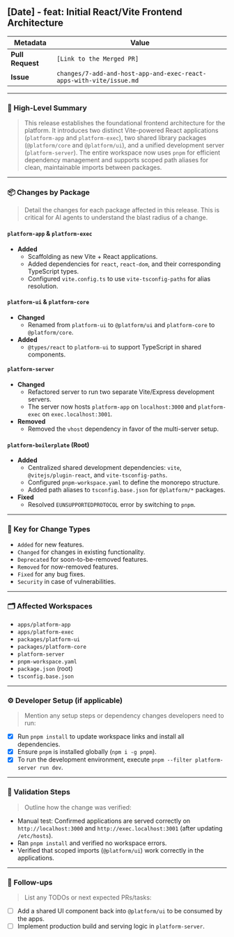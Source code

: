 ## [Date] - feat: Initial React/Vite Frontend Architecture

| Metadata      | Value                               |
|---------------|-------------------------------------|
| **Pull Request** | `[Link to the Merged PR]`            |
| **Issue**        | `changes/7-add-and-host-app-and-exec-react-apps-with-vite/issue.md`         |

---

### 🌟 High-Level Summary

> This release establishes the foundational frontend architecture for the platform. It introduces two distinct Vite-powered React applications (`platform-app` and `platform-exec`), two shared library packages (`@platform/core` and `@platform/ui`), and a unified development server (`platform-server`). The entire workspace now uses `pnpm` for efficient dependency management and supports scoped path aliases for clean, maintainable imports between packages.

---

### 📦 Changes by Package

> Detail the changes for each package affected in this release. This is critical for AI agents to understand the blast radius of a change.

#### `platform-app` & `platform-exec`
- **Added**
  - Scaffolding as new Vite + React applications.
  - Added dependencies for `react`, `react-dom`, and their corresponding TypeScript types.
  - Configured `vite.config.ts` to use `vite-tsconfig-paths` for alias resolution.

#### `platform-ui` & `platform-core`
- **Changed**
  - Renamed from `platform-ui` to `@platform/ui` and `platform-core` to `@platform/core`.
- **Added**
  - `@types/react` to `platform-ui` to support TypeScript in shared components.

#### `platform-server`
- **Changed**
  - Refactored server to run two separate Vite/Express development servers.
  - The server now hosts `platform-app` on `localhost:3000` and `platform-exec` on `exec.localhost:3001`.
- **Removed**
  - Removed the `vhost` dependency in favor of the multi-server setup.

#### `platform-boilerplate` (Root)
- **Added**
  - Centralized shared development dependencies: `vite`, `@vitejs/plugin-react`, and `vite-tsconfig-paths`.
  - Configured `pnpm-workspace.yaml` to define the monorepo structure.
  - Added path aliases to `tsconfig.base.json` for `@platform/*` packages.
- **Fixed**
  - Resolved `EUNSUPPORTEDPROTOCOL` error by switching to `pnpm`.

---

### 🔑 Key for Change Types
- `Added` for new features.
- `Changed` for changes in existing functionality.
- `Deprecated` for soon-to-be-removed features.
- `Removed` for now-removed features.
- `Fixed` for any bug fixes.
- `Security` in case of vulnerabilities.

---

### 🗂 Affected Workspaces

- `apps/platform-app`
- `apps/platform-exec`
- `packages/platform-ui`
- `packages/platform-core`
- `platform-server`
- `pnpm-workspace.yaml`
- `package.json` (root)
- `tsconfig.base.json`

---

### ⚙️ Developer Setup (if applicable)

> Mention any setup steps or dependency changes developers need to run:
> 
- [x]  Run `pnpm install` to update workspace links and install all dependencies.
- [x]  Ensure `pnpm` is installed globally (`npm i -g pnpm`).
- [x]  To run the development environment, execute `pnpm --filter platform-server run dev`.

---

### 🧪 Validation Steps

> Outline how the change was verified:
> 
- Manual test: Confirmed applications are served correctly on `http://localhost:3000` and `http://exec.localhost:3001` (after updating `/etc/hosts`).
- Ran `pnpm install` and verified no workspace errors.
- Verified that scoped imports (`@platform/ui`) work correctly in the applications.

---

### 🔮 Follow-ups

> List any TODOs or next expected PRs/tasks:
> 
- [ ]  Add a shared UI component back into `@platform/ui` to be consumed by the apps.
- [ ]  Implement production build and serving logic in `platform-server`.
